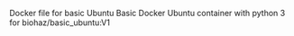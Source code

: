 Docker file for basic Ubuntu
Basic Docker Ubuntu container with python 3 for biohaz/basic_ubuntu:V1
